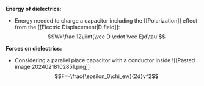 **Energy of dielectrics:**
- Energy needed to charge a capacitor including the [[Polarization]] effect from the [[Electric Displacement|D field]]:
$$W=\frac 12\iiint(\vec D \cdot \vec E)d\tau'$$

**Forces on dielectrics:**
- Considering a parallel place capacitor with a conductor inside
![[Pasted image 20240218102851.png]]
$$F=-\frac{\epsilon_0\chi_ew}{2d}v^2$$
